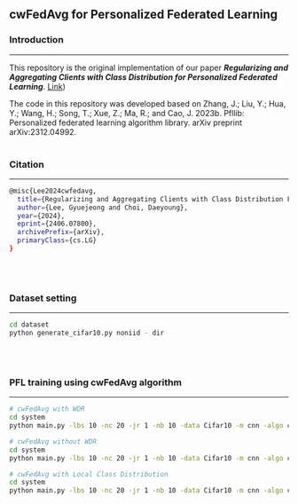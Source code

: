 ## cwFedAvg for Personalized Federated Learning

### Introduction
***
This repository is the original implementation of our paper __*Regularizing and Aggregating Clients with Class Distribution for Personalized Federated Learning*__.
[Link](https://arxiv.org/abs/2406.07800))

The code in this repository was developed based on 
Zhang, J.; Liu, Y.; Hua, Y.; Wang, H.; Song, T.; Xue, Z.; Ma, R.; and Cao, J. 2023b. Pfllib: Personalized federated learning algorithm library. arXiv preprint arXiv:2312.04992.
<br><br>

### Citation
***
```sh
@misc{Lee2024cwfedavg,
  title={Regularizing and Aggregating Clients with Class Distribution For Personalized Federated Learning},
  author={Lee, Gyuejeong and Choi, Daeyoung},
  year={2024},
  eprint={2406.07800},
  archivePrefix={arXiv},
  primaryClass={cs.LG}
}
```
<br><br>



### Dataset setting
***
```sh
cd dataset
python generate_cifar10.py noniid - dir
```
<br><br>


### PFL training using cwFedAvg algorithm
***
```sh
# cwFedAvg with WDR
cd system
python main.py -lbs 10 -nc 20 -jr 1 -nb 10 -data Cifar10 -m cnn -algo cwFedAvg -gr 1000 -cw -wdr -wd 10 -did 0 -go cnn

# cwFedAvg without WDR
cd system
python main.py -lbs 10 -nc 20 -jr 1 -nb 10 -data Cifar10 -m cnn -algo cwFedAvg -gr 1000 -cw -did 0 -go cnn

# cwFedAvg with Local Class Distribution
cd system
python main.py -lbs 10 -nc 20 -jr 1 -nb 10 -data Cifar10 -m cnn -algo cwFedAvg -gr 1000 -cw -gt -did 0 -go cnn

```
<br><br>

